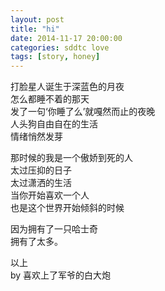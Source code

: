 ```yaml
---
layout: post
title: "hi"
date: 2014-11-17 20:00:00
categories: sddtc love
tags: [story, honey]
---
```


打脸星人诞生于深蓝色的月夜  
怎么都睡不着的那天  
发了一句‘你睡了么’就嘎然而止的夜晚  
人头狗自由自在的生活  
情绪悄然发芽

那时候的我是一个傲娇到死的人  
太过压抑的日子  
太过潇洒的生活  
当你开始喜欢一个人  
也是这个世界开始倾斜的时候

因为拥有了一只哈士奇  
拥有了太多。

以上  
by 喜欢上了军爷的白大炮
